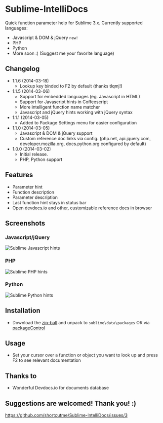 Sublime-IntelliDocs
===================

Quick function parameter help for Sublime 3.x.
Currently supported languages:
 - Javascript & DOM & jQuery `new!`
 - PHP
 - Python
 - More soon :) (Suggest me your favorite language)


## Changelog ##
 - 1.1.6 (2014-03-18)
   - Lookup key binded to F2 by default (thanks tlqmj!)
 - 1.1.5 (2014-03-06)
   - Support for embedded languages (eg. Javascript in HTML)
   - Support for Javascript hints in Coffeescript
   - More intelligent function name matcher
   - Javascript and jQuery hints working with jQuery syntax
 - 1.1.1 (2014-03-05)
   - Added to Package Settings menu for easier configuration
 - 1.1.0 (2014-03-05)
   - Javascript & DOM & jQuery support
   - Custom reference doc links via config. (php.net, api.jquery.com, developer.mozilla.org, docs.python.org configured by default)
 - 1.0.0 (2014-03-02)
   - Initial release.
   - PHP, Python support


## Features ##
 - Parameter hint
 - Function description
 - Parameter description
 - Last function hint stays in status bar
 - Open devdocs.io and other, customizable reference docs in browser


## Screenshots ##

### Javascript/jQuery ###
 ![Sublime Javascript hints](https://raw.github.com/shortcutme/Sublime-IntelliDocs/master/wiki/intellidocs-javascript.png)

### PHP ###
 ![Sublime PHP hints](https://raw.github.com/shortcutme/Sublime-IntelliDocs/master/wiki/intellidocs-php.png)

### Python ###
 ![Sublime Python hints](https://raw.github.com/shortcutme/Sublime-IntelliDocs/master/wiki/intellidocs-python.png)


## Installation ##

 - Download the [zip-ball](https://github.com/shortcutme/Sublime-IntelliDocs/archive/master.zip) and unpack to `sublime\data\packages` OR via [packageControl](https://sublime.wbond.net/)

## Usage ##

- Set your cursor over a function or object you want to look up and press F2 to see relevant documentation


## Thanks to ##
 - Wonderful Devdocs.io for documents database


## Suggestions are welcomed! Thank you! :) ##
 https://github.com/shortcutme/Sublime-IntelliDocs/issues/3
